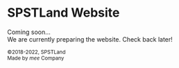 <link rel="stylesheet" href="style.css">


# SPSTLand Website
Coming soon...<br>
We are currently preparing the website. Check back later!<br>

<middle><sub>
  &copy;2018-2022, SPSTLand<br>
  Made by <i>mee</i> Company
</sub></middle>
